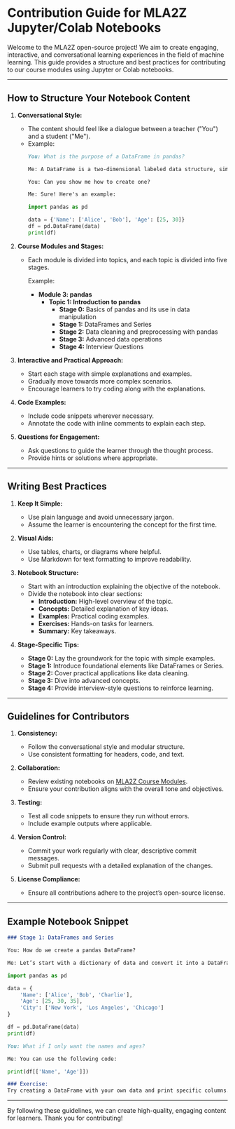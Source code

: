 # Contribution Guide for MLA2Z Jupyter/Colab Notebooks

Welcome to the MLA2Z open-source project! We aim to create engaging, interactive, and conversational learning experiences in the field of machine learning. This guide provides a structure and best practices for contributing to our course modules using Jupyter or Colab notebooks.

---

## How to Structure Your Notebook Content

1. **Conversational Style:**
   - The content should feel like a dialogue between a teacher ("You") and a student ("Me").
   - Example:
     ```markdown
     You: What is the purpose of a DataFrame in pandas?
     
     Me: A DataFrame is a two-dimensional labeled data structure, similar to a table in a database.
     
     You: Can you show me how to create one?
     
     Me: Sure! Here's an example:
     ```
     ```python
     import pandas as pd

     data = {'Name': ['Alice', 'Bob'], 'Age': [25, 30]}
     df = pd.DataFrame(data)
     print(df)
     ```

2. **Course Modules and Stages:**
   - Each module is divided into topics, and each topic is divided into five stages.
     
     Example:
     - **Module 3: pandas**
       - **Topic 1: Introduction to pandas**
         - **Stage 0:** Basics of pandas and its use in data manipulation
         - **Stage 1:** DataFrames and Series
         - **Stage 2:** Data cleaning and preprocessing with pandas
         - **Stage 3:** Advanced data operations
         - **Stage 4:** Interview Questions

3. **Interactive and Practical Approach:**
   - Start each stage with simple explanations and examples.
   - Gradually move towards more complex scenarios.
   - Encourage learners to try coding along with the explanations.

4. **Code Examples:**
   - Include code snippets wherever necessary.
   - Annotate the code with inline comments to explain each step.

5. **Questions for Engagement:**
   - Ask questions to guide the learner through the thought process.
   - Provide hints or solutions where appropriate.

---

## Writing Best Practices

1. **Keep It Simple:**
   - Use plain language and avoid unnecessary jargon.
   - Assume the learner is encountering the concept for the first time.

2. **Visual Aids:**
   - Use tables, charts, or diagrams where helpful.
   - Use Markdown for text formatting to improve readability.

3. **Notebook Structure:**
   - Start with an introduction explaining the objective of the notebook.
   - Divide the notebook into clear sections:
     - **Introduction:** High-level overview of the topic.
     - **Concepts:** Detailed explanation of key ideas.
     - **Examples:** Practical coding examples.
     - **Exercises:** Hands-on tasks for learners.
     - **Summary:** Key takeaways.

4. **Stage-Specific Tips:**
   - **Stage 0:** Lay the groundwork for the topic with simple examples.
   - **Stage 1:** Introduce foundational elements like DataFrames or Series.
   - **Stage 2:** Cover practical applications like data cleaning.
   - **Stage 3:** Dive into advanced concepts.
   - **Stage 4:** Provide interview-style questions to reinforce learning.

---

## Guidelines for Contributors

1. **Consistency:**
   - Follow the conversational style and modular structure.
   - Use consistent formatting for headers, code, and text.

2. **Collaboration:**
   - Review existing notebooks on [MLA2Z Course Modules](https://mla2z-open-source.web.app/MLA2ZCourse/Modules/).
   - Ensure your contribution aligns with the overall tone and objectives.

3. **Testing:**
   - Test all code snippets to ensure they run without errors.
   - Include example outputs where applicable.

4. **Version Control:**
   - Commit your work regularly with clear, descriptive commit messages.
   - Submit pull requests with a detailed explanation of the changes.

5. **License Compliance:**
   - Ensure all contributions adhere to the project’s open-source license.

---

## Example Notebook Snippet

```markdown
### Stage 1: DataFrames and Series

You: How do we create a pandas DataFrame?

Me: Let’s start with a dictionary of data and convert it into a DataFrame:
```
```python
import pandas as pd

data = {
    'Name': ['Alice', 'Bob', 'Charlie'],
    'Age': [25, 30, 35],
    'City': ['New York', 'Los Angeles', 'Chicago']
}

df = pd.DataFrame(data)
print(df)
```
```markdown
You: What if I only want the names and ages?

Me: You can use the following code:
```
```python
print(df[['Name', 'Age']])
```
```markdown
### Exercise:
Try creating a DataFrame with your own data and print specific columns.
```

---

By following these guidelines, we can create high-quality, engaging content for learners. Thank you for contributing!

